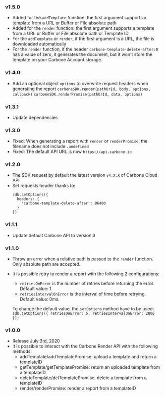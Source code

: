 ### v1.5.0
  - Added for the `addTemplate` function: the first argument supports a template from a URL or Buffer or File absolute path
  - Added for the `render` function: the first argument supports a template from a URL or Buffer or File absolute path or Template ID
  - For the `addTemplate` or `render`, if the first argument is a URL, the file is downloaded automatically
  - For the `render` function, if the header `carbone-template-delete-after:0` has a value of zero, it generates the document, but it won't store the template on your Carbone Account storage.

### v1.4.0
  - Add an optional object `options` to overwrite request headers when generating the report
    `carboneSDK.render(pathOrId, body, options, callback)` 
    `carboneSDK.renderPromise(pathOrId, data, options)` 

### v1.3.1
  - Update dependencies

### v1.3.0
  - Fixed: When generating a report with `render` or `renderPromise`, the filename does not include `.undefined`
  - Fixed: The default API URL is now `https://api.carbone.io`

### v1.2.0
  - The SDK request by default the latest version `v4.X.X` of Carbone Cloud API
  - Set requests header thanks to:
    ```
    sdk.setOptions({
      headers: {
        'carbone-template-delete-after': 86400
      }
    })
    ```

### v1.1.1
  - Update default Carbone API to version 3

### v1.1.0
  - Throw an error when a relative path is passed to the `render` function. Only absolute path are accepted.
  - It is possible retry to render a report with the following 2 configurations:
    - `retriesOnError` is the number of retries before returning the error. Default value: 1.
    - `retriesIntervalOnError` is the interval of time before retrying. Default value: 0ms.

    To change the default value, the `setOptions` method have to be used: `sdk.setOptions({ retriesOnError: 5, retriesIntervalOnError: 2000 });`

### v1.0.0
  - Release July 3rd, 2020
  - It is possible to interact with the Carbone Render API with the following methods:
    - addTemplate/addTemplatePromise: upload a template and return a templateID
    - getTemplate/getTemplatePromise: return an uploaded template from a templateID
    - deleteTemplate/delTemplatePromise: delete a template from a templateID
    - render/renderPromise: render a report from a templateID
